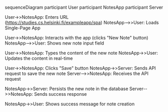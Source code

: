 <script src="https://cdn.jsdelivr.net/npm/mermaid@10.4.0/dist/mermaid.min.js"></script>

sequenceDiagram
  participant User
  participant NotesApp
  participant Server

  User->>NotesApp: Enters URL (https://studies.cs.helsinki.fi/exampleapp/spa)
  NotesApp-->>User: Loads Single-Page App

  User->>NotesApp: Interacts with the app (clicks "New Note" button)
  NotesApp-->>User: Shows new note input field

  User->>NotesApp: Types the content of the new note
  NotesApp->>User: Updates the content in real-time

  User->>NotesApp: Clicks "Save" button
  NotesApp->>Server: Sends API request to save the new note
  Server-->>NotesApp: Receives the API request

  NotesApp->>Server: Persists the new note in the database
  Server-->>NotesApp: Sends success response

  NotesApp->>User: Shows success message for note creation
